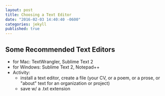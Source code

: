 ```yaml
---
layout: post
title: Choosing a Text Editor
date: "2016-02-03 14:40:40 -0600"
categories: jekyll
published: true
---
```


## Some Recommended Text Editors

* for Mac: TextWrangler, Sublime Text 2
* for Windows: Sublime Text 2, Notepad++
* Activity: 
	- install a text editor, create a file (your CV, or a poem, or a prose, or "about" text for an organization or project)
	- save w/ a .txt extension
